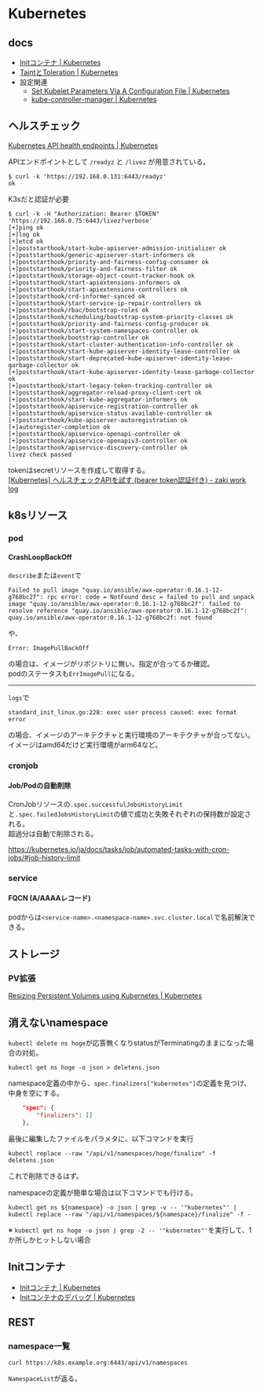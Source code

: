 # Kubernetes

## docs

- [Initコンテナ | Kubernetes](https://kubernetes.io/ja/docs/concepts/workloads/pods/init-containers/)
- [TaintとToleration | Kubernetes](https://kubernetes.io/ja/docs/concepts/scheduling-eviction/taint-and-toleration/)
- 設定関連
    - [Set Kubelet Parameters Via A Configuration File | Kubernetes](https://kubernetes.io/docs/tasks/administer-cluster/kubelet-config-file/)
    - [kube-controller-manager | Kubernetes](https://kubernetes.io/docs/reference/command-line-tools-reference/kube-controller-manager/)

## ヘルスチェック

[Kubernetes API health endpoints | Kubernetes](https://kubernetes.io/docs/reference/using-api/health-checks/)

APIエンドポイントとして `/readyz` と `/livez` が用意されている。

```console
$ curl -k 'https://192.168.0.131:6443/readyz'
ok
```

K3sだと認証が必要

```console
$ curl -k -H "Authorization: Bearer $TOKEN" 'https://192.168.0.75:6443/livez?verbose'
[+]ping ok
[+]log ok
[+]etcd ok
[+]poststarthook/start-kube-apiserver-admission-initializer ok
[+]poststarthook/generic-apiserver-start-informers ok
[+]poststarthook/priority-and-fairness-config-consumer ok
[+]poststarthook/priority-and-fairness-filter ok
[+]poststarthook/storage-object-count-tracker-hook ok
[+]poststarthook/start-apiextensions-informers ok
[+]poststarthook/start-apiextensions-controllers ok
[+]poststarthook/crd-informer-synced ok
[+]poststarthook/start-service-ip-repair-controllers ok
[+]poststarthook/rbac/bootstrap-roles ok
[+]poststarthook/scheduling/bootstrap-system-priority-classes ok
[+]poststarthook/priority-and-fairness-config-producer ok
[+]poststarthook/start-system-namespaces-controller ok
[+]poststarthook/bootstrap-controller ok
[+]poststarthook/start-cluster-authentication-info-controller ok
[+]poststarthook/start-kube-apiserver-identity-lease-controller ok
[+]poststarthook/start-deprecated-kube-apiserver-identity-lease-garbage-collector ok
[+]poststarthook/start-kube-apiserver-identity-lease-garbage-collector ok
[+]poststarthook/start-legacy-token-tracking-controller ok
[+]poststarthook/aggregator-reload-proxy-client-cert ok
[+]poststarthook/start-kube-aggregator-informers ok
[+]poststarthook/apiservice-registration-controller ok
[+]poststarthook/apiservice-status-available-controller ok
[+]poststarthook/kube-apiserver-autoregistration ok
[+]autoregister-completion ok
[+]poststarthook/apiservice-openapi-controller ok
[+]poststarthook/apiservice-openapiv3-controller ok
[+]poststarthook/apiservice-discovery-controller ok
livez check passed
```

tokenはsecretリソースを作成して取得する。  
[[Kubernetes] ヘルスチェックAPIを試す (bearer token認証付き) - zaki work log](https://zaki-hmkc.hatenablog.com/entry/2024/02/05/101259)

## k8sリソース

### pod

#### CrashLoopBackOff

`describe`または`event`で

```console
Failed to pull image "quay.io/ansible/awx-operator:0.16.1-12-g768bc2f": rpc error: code = NotFound desc = failed to pull and unpack image "quay.io/ansible/awx-operator:0.16.1-12-g768bc2f": failed to resolve reference "quay.io/ansible/awx-operator:0.16.1-12-g768bc2f": quay.io/ansible/awx-operator:0.16.1-12-g768bc2f: not found
```

や、

```console
Error: ImagePullBackOff
```

の場合は、イメージがリポジトリに無い。指定が合ってるか確認。  
podのステータスも`ErrImagePull`になる。

---

`logs`で

```console
standard_init_linux.go:228: exec user process caused: exec format error
```

の場合、イメージのアーキテクチャと実行環境のアーキテクチャが合ってない。  
イメージはamd64だけど実行環境がarm64など。

### cronjob

#### Job/Podの自動削除

CronJobリソースの`.spec.successfulJobsHistoryLimit`と`.spec.failedJobsHistoryLimit`の値で成功と失敗それぞれの保持数が設定される。  
超過分は自動で削除される。

<https://kubernetes.io/ja/docs/tasks/job/automated-tasks-with-cron-jobs/#job-history-limit>

### service

#### FQCN (A/AAAAレコード)

podからは`<service-name>.<namespace-name>.svc.cluster.local`で名前解決できる。

## ストレージ

### PV拡張

[Resizing Persistent Volumes using Kubernetes | Kubernetes](https://kubernetes.io/blog/2018/07/12/resizing-persistent-volumes-using-kubernetes/)

## 消えないnamespace

`kubectl delete ns hoge`が応答無くなりstatusがTerminatingのままになった場合の対処。

```console
kubectl get ns hoge -o json > deletens.json
```

namespace定義の中から、`spec.finalizers["kubernetes"]`の定義を見つけ、中身を空にする。

```json
    "spec": {
        "finalizers": []
    },
```

最後に編集したファイルをパラメタに、以下コマンドを実行

```console
kubectl replace --raw "/api/v1/namespaces/hoge/finalize" -f deletens.json 
```

これで削除できるはず。

namespaceの定義が簡単な場合は以下コマンドでも行ける。

```console
kubectl get ns ${namespace} -o json | grep -v -- '"kubernetes"' | kubectl replace --raw "/api/v1/namespaces/${namespace}/finalize" -f -
```

※ `kubectl get ns hoge -o json | grep -2 -- '"kubernetes"'`を実行して、1か所しかヒットしない場合

## Initコンテナ

- [Initコンテナ | Kubernetes](https://kubernetes.io/ja/docs/concepts/workloads/pods/init-containers/)
- [Initコンテナのデバッグ | Kubernetes](https://kubernetes.io/ja/docs/tasks/debug/debug-application/debug-init-containers/)

## REST

### namespace一覧

```console
curl https://k8s.example.org:6443/api/v1/namespaces
```

`NamespaceList`が返る。
